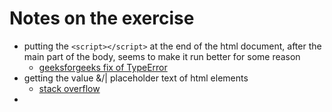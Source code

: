 # Notes on the exercise
- putting the `<script></script>` at the end of the html document, after the main part of the body, seems to make it run better for some reason
  - [geeksforgeeks fix of TypeError](https://www.geeksforgeeks.org/javascript/how-to-fix-referenceerror-document-is-not-defined-in-javascript/)
- getting the value &/| placeholder text of html elements
  - [stack overflow](https://stackoverflow.com/questions/39288562/how-to-get-value-of-html-element-in-javascript)
- 